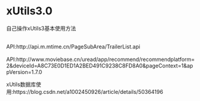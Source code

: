 # xUtils3.0
自己操作xUtils3基本使用方法

<p>
  <br>API:http://api.m.mtime.cn/PageSubArea/TrailerList.api<br/>
  <br>API:http://www.moviebase.cn/uread/app/recommend/recommendplatform=2&deviceId=A8C73E0D1ED1A2BED491C9238C8FD8A0&pageContext=1&appVersion=1.7.0<br/>
</p>
<p>xUtils数据库使用:https://blog.csdn.net/a1002450926/article/details/50364196</p>

